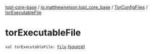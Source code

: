 [topl-core-base](../../index.md) / [io.matthewnelson.topl_core_base](../index.md) / [TorConfigFiles](index.md) / [torExecutableFile](./tor-executable-file.md)

# torExecutableFile

`val torExecutableFile: `[`File`](https://docs.oracle.com/javase/6/docs/api/java/io/File.html) [(source)](https://github.com/05nelsonm/TorOnionProxyLibrary-Android/blob/master/topl-core-base/src/main/java/io/matthewnelson/topl_core_base/TorConfigFiles.kt#L111)